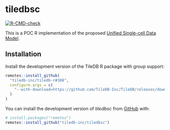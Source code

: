 # tiledbsc

<!-- badges: start -->
[![R-CMD-check](https://github.com/TileDB-Inc/tiledbsc/workflows/R-CMD-check/badge.svg)](https://github.com/TileDB-Inc/tiledbsc/actions)
<!-- badges: end -->

This is a POC R implementation of the proposed [Unified Single-cell Data Model](https://github.com/single-cell-data/matrix-api).

## Installation

Install the development version of the TileDB R package with group support:

```r
remotes::install_github(
  "tiledb-inc/tiledb-r#388",
  configure.args = c(
    "--with-download=https://github.com/TileDB-Inc/TileDB/releases/download/2.8.0-rc0/tiledb-macos-x86_64-2.8.0-rc0-2296107.tar.gz"
  )
)
```

You can install the development version of *tiledbsc* from [GitHub](https://github.com/TileDB-Inc/tiledbsc) with:

``` r
# install.packages("remotes")
remotes::install_github("tiledb-inc/tiledbsc")
```
